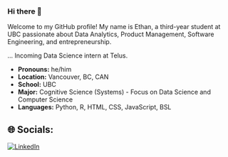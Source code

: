 ### Hi there 👋

Welcome to my GitHub profile! My name is Ethan, a third-year student at UBC passionate about Data Analytics, Product Management, Software Engineering, and entrepreneurship. 

... Incoming Data Science intern at Telus. 

- **Pronouns:** he/him
- **Location:** Vancouver, BC, CAN
- **School:** UBC
- **Major:** Cognitive Science (Systems) - Focus on Data Science and Computer Science 
- **Languages:** Python, R, HTML, CSS, JavaScript, BSL


## 🌐 Socials:
[![LinkedIn](https://img.shields.io/badge/LinkedIn-%230077B5.svg?logo=linkedin&logoColor=white)](https://linkedin.com/in/https://www.linkedin.com/in/ethan-xu8/) 

